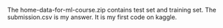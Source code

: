 The home-data-for-ml-course.zip contains test set and training set.
The submission.csv is my answer.
It is my first code on kaggle.
